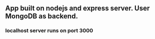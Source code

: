 ## App built on nodejs and express server. User MongoDB as backend.
### localhost server runs on port 3000
